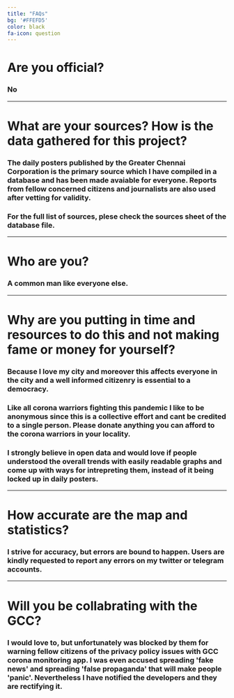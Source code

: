 ```yaml
---
title: "FAQs"
bg: '#FFEFD5'
color: black
fa-icon: question
---
```



# Are you official?

### No

------------------------

# What are your sources? How is the data gathered for this project?

### The daily posters published by the Greater Chennai Corporation is the primary source which I have compiled in a database and has been made avaiable for everyone. Reports from fellow concerned citizens and journalists are also used after vetting for validity. 
### For the full list of sources, plese check the sources sheet of the database file. 

------------------------

# Who are you?

### A common man like everyone else.

------------------------

# Why are you putting in time and resources to do this and not making fame or money for yourself?

### Because I love my city and moreover this affects everyone in the city and a well informed citizenry is essential to a democracy.

### Like all corona warriors fighting this pandemic I like to be anonymous since this is a collective effort and cant be credited to a single person. Please donate anything you can afford to the corona warriors in your locality.

### I strongly believe in open data and would love if people understood the overall trends with easily readable graphs and come up with ways for intrepreting them, instead of it being locked up in daily posters.

------------------------

# How accurate are the map and statistics?

### I strive for accuracy, but errors are bound to happen. Users are kindly requested to report any errors on my twitter or telegram accounts.

------------------------

# Will you be collabrating with the GCC?

### I would love to, but unfortunately was blocked by them for warning fellow citizens of the privacy policy issues with GCC corona monitoring app. I was even accused spreading 'fake news' and spreading 'false propaganda' that will make people 'panic'. Nevertheless I have notified the developers and they are rectifying it. 



